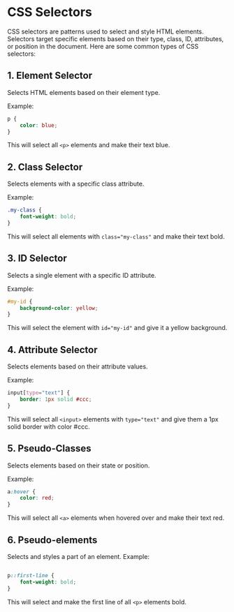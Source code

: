 # CSS Selectors

CSS selectors are patterns used to select and style HTML elements. Selectors target specific elements based on their type, class, ID, attributes, or position in the document. Here are some common types of CSS selectors:

## 1. Element Selector

Selects HTML elements based on their element type.

Example:
```css
p {
    color: blue;
}
```
This will select all `<p>` elements and make their text blue.
## 2. Class Selector

Selects elements with a specific class attribute.

Example:
```css
.my-class {
    font-weight: bold;
}
```
This will select all elements with `class="my-class"` and make their text bold.
## 3. ID Selector

Selects a single element with a specific ID attribute.

Example:
```css
#my-id {
    background-color: yellow;
}
```
This will select the element with `id="my-id"` and give it a yellow background.

## 4. Attribute Selector

Selects elements based on their attribute values.

Example:

```css
input[type="text"] {
    border: 1px solid #ccc;
}
```
This will select all `<input>` elements with `type="text"` and give them a 1px solid border with color #ccc.

## 5. Pseudo-Classes 

Selects elements based on their state or position.

Example:
```css
a:hover {
    color: red;
}
```
This will select all `<a>` elements when hovered over and make their text red.

## 6. Pseudo-elements

Selects and styles a part of an element.
Example:

```css

p::first-line {
    font-weight: bold;
}
```
This will select and make the first line of all `<p>` elements bold.
